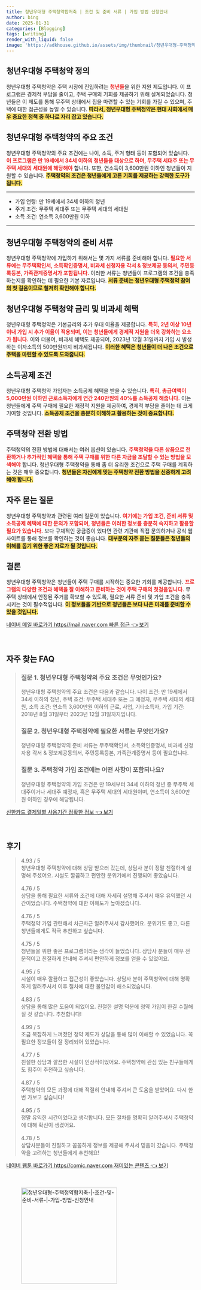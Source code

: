 ```yaml
---
title: 청년우대형 주택청약합저축 | 조건 및 준비 서류 | 가입 방법 신청안내
author: bing
date: 2025-01-31
categories: [Blogging]
tags: [writing]
render_with_liquid: false
image: 'https://adkhouse.github.io/assets/img/thumbnail/청년우대형-주택청약합저축-|-조건-및-준비-서류-|-가입-방법-신청안내.webp'
---
```



<h2 id='청년우대형_주택청약_정의'>청년우대형 주택청약 정의</h2>

<p>청년우대형 주택청약은 주택 시장에 진입하려는 <b><span style="color: #ee2323;">청년들</span></b>을 위한 지원 제도입니다. 이 프로그램은 경제적 부담을 줄이고, 주택 구매의 기회를 제공하기 위해 설계되었습니다. 청년들은 이 제도를 통해 무주택 상태에서 집을 마련할 수 있는 기회를 가질 수 있으며, 주택에 대한 접근성을 높일 수 있습니다. <b><span style="background-color: #ffe066;">따라서, 청년우대형 주택청약은 현대 사회에서 매우 중요한 정책 중 하나로 자리 잡고 있습니다.</span></b></p>

<h2 id='청년우대형_주택청약의_주요_조건'>청년우대형 주택청약의 주요 조건</h2>

<p>청년우대형 주택청약의 주요 조건에는 나이, 소득, 주거 형태 등이 포함되어 있습니다. <b><span style="color: #ee2323;">이 프로그램은 만 19세에서 34세 이하의 청년들을 대상으로 하며, 무주택 세대주 또는 무주택 세대의 세대원에 해당해야</span></b> 합니다. 또한, 연소득이 3,600만원 이하인 청년들이 지원할 수 있습니다. <b><span style="background-color: #ffe066;">주택청약의 조건은 청년들에게 고른 기회를 제공하는 강력한 도구가 됩니다.</span></b></p>

<hr />

<ul>
    <li>가입 연령: 만 19세에서 34세 이하의 청년</li>
    <li>주거 조건: 무주택 세대주 또는 무주택 세대의 세대원</li>
    <li>소득 조건: 연소득 3,600만원 이하</li>
</ul>

<hr />

<h2 id='청년우대형_주택청약의_준비_서류'>청년우대형 주택청약의 준비 서류</h2>

<p>청년우대형 주택청약에 가입하기 위해서는 몇 가지 서류를 준비해야 합니다. <b><span style="color: #ee2323;">필요한 서류에는 무주택확인서, 소득확인증명서, 비과세 신청자용 각서 & 정보제공 동의서, 주민등록등본, 가족관계증명서가 포함됩니다.</span></b> 이러한 서류는 청년들이 프로그램의 조건을 충족하는지를 확인하는 데 필요한 기본 자료입니다. <b><span style="background-color: #ffe066;">서류 준비는 청년우대형 주택청약 참여의 첫 걸음이므로 철저히 확인해야 합니다.</span></b></p>

<h2 id='청년우대형_주택청약_금리_및_비과세_혜택'>청년우대형 주택청약 금리 및 비과세 혜택</h2>

<p>청년우대형 주택청약은 기본금리와 추가 우대 이율을 제공합니다. <b><span style="color: #ee2323;">특히, 2년 이상 10년 이내 가입 시 추가 이율이 적용되며, 이는 청년들에게 경제적 지원을 더욱 강화하는 요소가 됩니다.</span></b> 이와 더불어, 비과세 혜택도 제공되어, 2023년 12월 31일까지 가입 시 발생하는 이자소득의 500만원까지 비과세됩니다. <b><span style="background-color: #ffe066;">이러한 혜택은 청년들이 더 나은 조건으로 주택을 마련할 수 있도록 도와줍니다.</span></b></p>

<h2 id='소득공제_조건'>소득공제 조건</h2>

<p>청년우대형 주택청약 가입자는 소득공제 혜택을 받을 수 있습니다. <b><span style="color: #ee2323;">특히, 총급여액이 5,000만원 이하인 근로소득자에게 연간 240만원의 40%를 소득공제 해줍니다.</span></b> 이는 청년들에게 주택 구매에 필요한 재정적 지원을 제공하여, 경제적 부담을 줄이는 데 크게 기여할 것입니다. <b><span style="background-color: #ffe066;">소득공제 조건을 충분히 이해하고 활용하는 것이 중요합니다.</span></b></p>

<h2 id='주택청약_전환_방법'>주택청약 전환 방법</h2>

<p>주택청약의 전환 방법에 대해서는 여러 옵션이 있습니다. <b><span style="color: #ee2323;">주택청약을 다른 상품으로 전환하거나 추가적인 혜택을 통해 주택 구매를 위한 다른 자금을 조달할 수 있는 방법을 모색해야</span></b> 합니다. 청년우대형 주택청약을 통해 좀 더 유리한 조건으로 주택 구매를 계획하는 것은 매우 중요합니다. <b><span style="background-color: #ffe066;">청년들은 자신에게 맞는 주택청약 전환 방법을 신중하게 고려해야 합니다.</span></b></p>

<h2 id='자주_묻는_질문'>자주 묻는 질문</h2>

<p>청년우대형 주택청약과 관련된 여러 질문이 있습니다. <b><span style="color: #ee2323;">여기에는 가입 조건, 준비 서류 및 소득공제 혜택에 대한 문의가 포함되며, 청년들은 이러한 정보를 충분히 숙지하고 활용할 필요가 있습니다.</span></b> 보다 구체적인 궁금증이 있다면 관련 기관에 직접 문의하거나 공식 웹사이트를 통해 정보를 확인하는 것이 좋습니다. <b><span style="background-color: #ffe066;">대부분의 자주 묻는 질문들은 청년들의 이해를 돕기 위한 좋은 자료가 될 것입니다.</span></b></p>

<h2 id='결론'>결론</h2>

<p>청년우대형 주택청약은 청년들이 주택 구매를 시작하는 중요한 기회를 제공합니다. <b><span style="color: #ee2323;">프로그램의 다양한 조건과 혜택을 잘 이해하고 준비하는 것이 주택 구매의 첫걸음입니다.</span></b> 무주택 상태에서 안정된 주거를 확보할 수 있도록, 필요한 서류 준비 및 가입 조건을 충족시키는 것이 필수적입니다. <b><span style="background-color: #ffe066;">이 정보들을 기반으로 청년들은 보다 나은 미래를 준비할 수 있을 것입니다.</span></b></p>


<p><a class="click-button" title="네이버 메일 바로가기 https//mail.naver.com 빠른 접근" href="https://adkhouse.github.io/posts/%EB%84%A4%EC%9D%B4%EB%B2%84-%EB%A9%94%EC%9D%BC-%EB%B0%94%EB%A1%9C%EA%B0%80%EA%B8%B0-httpsmail.naver.com-%EB%B9%A0%EB%A5%B8-%EC%A0%91%EA%B7%BC/" rel="dofollow">네이버 메일 바로가기 https//mail.naver.com 빠른 접근 👈 보기</a></p><br>
<h2 id='자주_찾는_FAQ'>자주 찾는 FAQ</h2>
<div itemscope="" itemtype="https://schema.org/FAQPage"> 
<blockquote> 
<div itemscope="" itemprop="mainEntity" itemtype="https://schema.org/Question"> 
<h3 itemprop="name">질문 1. 청년우대형 주택청약의 주요 조건은 무엇인가요?</h3> 
<div itemscope="" itemprop="acceptedAnswer" itemtype="https://schema.org/Answer"> 
<span itemprop="text"> 
<p>청년우대형 주택청약의 주요 조건은 다음과 같습니다. 나이 조건: 만 19세에서 34세 이하의 청년, 주택 조건: 무주택 세대주 또는 그 예정자, 무주택 세대의 세대원, 소득 조건: 연소득 3,600만원 이하의 근로, 사업, 기타소득자, 가입 기간: 2018년 8월 31일부터 2023년 12월 31일까지입니다.</p> 
</span> 
</div> 
</div> 

<div itemscope="" itemprop="mainEntity" itemtype="https://schema.org/Question"> 
<h3 itemprop="name">질문 2. 청년우대형 주택청약에 필요한 서류는 무엇인가요?</h3> 
<div itemscope="" itemprop="acceptedAnswer" itemtype="https://schema.org/Answer"> 
<span itemprop="text"> 
<p>청년우대형 주택청약의 준비 서류는 무주택확인서, 소득확인증명서, 비과세 신청자용 각서 & 정보제공동의서, 주민등록등본, 가족관계증명서 등이 필요합니다.</p> 
</span> 
</div> 
</div> 

<div itemscope="" itemprop="mainEntity" itemtype="https://schema.org/Question"> 
<h3 itemprop="name">질문 3. 주택청약 가입 조건에는 어떤 사항이 포함되나요?</h3> 
<div itemscope="" itemprop="acceptedAnswer" itemtype="https://schema.org/Answer"> 
<span itemprop="text"> 
<p>청년우대형 주택청약의 가입 조건은 만 19세부터 34세 이하의 청년 중 무주택 세대주이거나 세대주 예정자, 혹은 무주택 세대의 세대원이며, 연소득이 3,600만원 이하인 경우에 해당됩니다.</p> 
</span> 
</div> 
</div> 
</blockquote> 
</div>
<p><a class="click-button" title="신한카드 결제일별 사용기간 정확한 정보" href="https://adkhouse.github.io/posts/%EC%8B%A0%ED%95%9C%EC%B9%B4%EB%93%9C-%EA%B2%B0%EC%A0%9C%EC%9D%BC%EB%B3%84-%EC%82%AC%EC%9A%A9%EA%B8%B0%EA%B0%84-%EC%A0%95%ED%99%95%ED%95%9C-%EC%A0%95%EB%B3%B4/" rel="dofollow">신한카드 결제일별 사용기간 정확한 정보 👈 보기</a></p><br>
<h2 id='후기'>후기</h2>
<div itemscope itemtype="https://schema.org/Product">
  <blockquote>
  <div itemprop="review" itemscope itemtype="https://schema.org/Review">
      <div itemprop="reviewRating" itemscope itemtype="https://schema.org/Rating"> <span itemprop="ratingValue">4.93</span> / <span itemprop="bestRating">5</span> </div>
      <span itemprop="reviewBody">청년우대형 주택청약에 대해 상담 받으러 갔는데, 상담사 분이 정말 친절하게 설명해 주셨어요. 시설도 깔끔하고 편안한 분위기에서 진행되어 좋았습니다.</span>
  </div>
  <br>
  <div itemprop="review" itemscope itemtype="https://schema.org/Review">
      <div itemprop="reviewRating" itemscope itemtype="https://schema.org/Rating"> <span itemprop="ratingValue">4.76</span> / <span itemprop="bestRating">5</span> </div>
      <span itemprop="reviewBody">상담을 통해 필요한 서류와 조건에 대해 자세히 설명해 주셔서 매우 유익했던 시간이었습니다. 주택청약에 대한 이해도가 높아졌습니다.</span>
  </div>
  <br>
  <div itemprop="review" itemscope itemtype="https://schema.org/Review">
      <div itemprop="reviewRating" itemscope itemtype="https://schema.org/Rating"> <span itemprop="ratingValue">4.76</span> / <span itemprop="bestRating">5</span> </div>
      <span itemprop="reviewBody">주택청약 가입 관련해서 차근차근 알려주셔서 감사했어요. 분위기도 좋고, 다른 청년들에게도 적극 추천하고 싶습니다.</span>
  </div>
  <br>
  <div itemprop="review" itemscope itemtype="https://schema.org/Review">
      <div itemprop="reviewRating" itemscope itemtype="https://schema.org/Rating"> <span itemprop="ratingValue">4.75</span> / <span itemprop="bestRating">5</span> </div>
      <span itemprop="reviewBody">청년들을 위한 좋은 프로그램이라는 생각이 들었습니다. 상담사 분들이 매우 전문적이고 친절하게 안내해 주셔서 편안하게 정보를 얻을 수 있었어요.</span>
  </div>
  <br>
  <div itemprop="review" itemscope itemtype="https://schema.org/Review">
      <div itemprop="reviewRating" itemscope itemtype="https://schema.org/Rating"> <span itemprop="ratingValue">4.95</span> / <span itemprop="bestRating">5</span> </div>
      <span itemprop="reviewBody">시설이 매우 깔끔하고 접근성이 좋았습니다. 상담사 분이 주택청약에 대해 명확하게 알려주셔서 이후 절차에 대한 불안감이 해소되었습니다.</span>
  </div>
  <br>
  <div itemprop="review" itemscope itemtype="https://schema.org/Review">
      <div itemprop="reviewRating" itemscope itemtype="https://schema.org/Rating"> <span itemprop="ratingValue">4.83</span> / <span itemprop="bestRating">5</span> </div>
      <span itemprop="reviewBody">상담을 통해 많은 도움이 되었어요. 친절한 설명 덕분에 청약 가입이 한결 수월해질 것 같습니다. 추천합니다!</span>
  </div>
  <br>
  <div itemprop="review" itemscope itemtype="https://schema.org/Review">
      <div itemprop="reviewRating" itemscope itemtype="https://schema.org/Rating"> <span itemprop="ratingValue">4.99</span> / <span itemprop="bestRating">5</span> </div>
      <span itemprop="reviewBody">조금 복잡하게 느껴졌던 청약 제도가 상담을 통해 많이 이해할 수 있었습니다. 꼭 필요한 정보들이 잘 정리되어 있었습니다.</span>
  </div>
  <br>
  <div itemprop="review" itemscope itemtype="https://schema.org/Review">
      <div itemprop="reviewRating" itemscope itemtype="https://schema.org/Rating"> <span itemprop="ratingValue">4.77</span> / <span itemprop="bestRating">5</span> </div>
      <span itemprop="reviewBody">친절한 상담과 깔끔한 시설이 인상적이었어요. 주택청약에 관심 있는 친구들에게도 힘주어 추천하고 싶습니다.</span>
  </div>
  <br>
  <div itemprop="review" itemscope itemtype="https://schema.org/Review">
      <div itemprop="reviewRating" itemscope itemtype="https://schema.org/Rating"> <span itemprop="ratingValue">4.87</span> / <span itemprop="bestRating">5</span> </div>
      <span itemprop="reviewBody">주택청약의 모든 과정에 대해 적절히 안내해 주셔서 큰 도움을 받았어요. 다시 한번 가보고 싶습니다!</span>
  </div>
  <br>
  <div itemprop="review" itemscope itemtype="https://schema.org/Review">
      <div itemprop="reviewRating" itemscope itemtype="https://schema.org/Rating"> <span itemprop="ratingValue">4.95</span> / <span itemprop="bestRating">5</span> </div>
      <span itemprop="reviewBody">정말 유익한 시간이었다고 생각합니다. 모든 절차를 명확히 알려주셔서 주택청약에 대해 확신이 생겼어요.</span>
  </div>
  <br>
  <div itemprop="review" itemscope itemtype="https://schema.org/Review">
      <div itemprop="reviewRating" itemscope itemtype="https://schema.org/Rating"> <span itemprop="ratingValue">4.78</span> / <span itemprop="bestRating">5</span> </div>
      <span itemprop="reviewBody">상담사분들이 친절하고 꼼꼼하게 정보를 제공해 주셔서 믿음이 갔습니다. 주택청약을 고려하는 청년들에게 추천해요!</span>
  </div>
  </blockquote>
</div>
<p><a class="click-button" title="네이버 웹툰 바로가기 https//comic.naver.com 재미있는 콘텐츠" href="https://adkhouse.github.io/posts/%EB%84%A4%EC%9D%B4%EB%B2%84-%EC%9B%B9%ED%88%B0-%EB%B0%94%EB%A1%9C%EA%B0%80%EA%B8%B0-httpscomic.naver.com-%EC%9E%AC%EB%AF%B8%EC%9E%88%EB%8A%94-%EC%BD%98%ED%85%90%EC%B8%A0/" rel="dofollow">네이버 웹툰 바로가기 https//comic.naver.com 재미있는 콘텐츠 👈 보기</a></p><br>
<figure class="image"><img src="https://adkhouse.github.io/assets/img/thumbnail/청년우대형-주택청약합저축-|-조건-및-준비-서류-|-가입-방법-신청안내.webp" alt="청년우대형-주택청약합저축-|-조건-및-준비-서류-|-가입-방법-신청안내" width="256" height="256"></figure>
